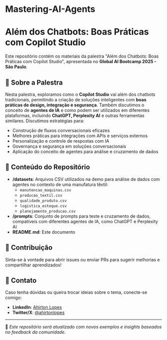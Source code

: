 # Mastering-AI-Agents

# Além dos Chatbots: Boas Práticas com Copilot Studio

Este repositório contém os materiais da palestra "Além dos Chatbots: Boas Práticas com Copilot Studio", apresentada no **Global AI Bootcamp 2025 - São Paulo**.

## 🎤 Sobre a Palestra
Nesta palestra, exploramos como o **Copilot Studio** vai além dos chatbots tradicionais, permitindo a criação de soluções inteligentes com **boas práticas de design, integração e segurança**. Também discutimos o conceito de **agentes de IA** e como podem ser utilizados em diferentes plataformas, incluindo **ChatGPT, Perplexity AI** e outras ferramentas similares. Discutimos estratégias para:

- Construção de fluxos conversacionais eficazes
- Melhores práticas para integrações com APIs e serviços externos
- Personalização e controle de respostas com IA
- Governança e segurança em soluções conversacionais
- Aplicação do conceito de agentes para análise e cruzamento de dados

## 📂 Conteúdo do Repositório
- **/datasets**: Arquivos CSV utilizados na demo para análise de dados com agentes no contexto de uma manufatura têxtil:
  - `manutencao_maquinas.csv`
  - `producao_textil.csv`
  - `qualidade_produto.csv`
  - `logistica_estoque.csv`
  - `planejamento_producao.csv`
- **/prompts**: Conjunto de prompts para teste e cruzamento de dados, compatíveis com diferentes agentes de IA, como ChatGPT e Perplexity AI
- **README.md**: Este documento

## 🤝 Contribuição
Sinta-se à vontade para abrir issues ou enviar PRs para sugerir melhorias e compartilhar aprendizados!

## 📢 Contato
Caso tenha dúvidas ou queira trocar ideias sobre o tema, conecte-se comigo:
- **LinkedIn**: [Ahirton Lopes](https://linkedin.com/in/ahirtonlopes)
- **Twitter/X**: [@ahirtonlopes](https://twitter.com/ahirtonlopes)

---
📌 *Este repositório será atualizado com novos exemplos e insights baseados no feedback da comunidade.*
